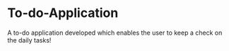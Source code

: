 # To-do-Application
A to-do application developed which enables the user to keep a check on the daily tasks!

